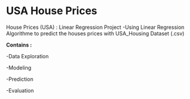# USA House Prices 
House Prices (USA) : Linear Regression Project 
-Using Linear Regression Algorithme to predict the houses prices with USA_Housing Dataset (.csv)


**Contains :**

-Data Exploration

-Modeling

-Prediction

-Evaluation
